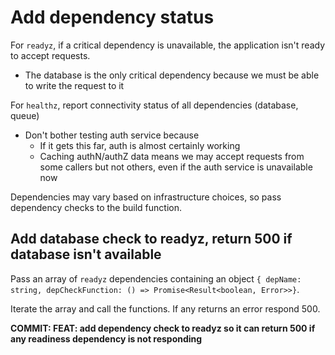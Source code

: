 # Add dependency status

For `readyz`, if a critical dependency is unavailable, the application isn't ready to accept requests.

-  The database is the only critical dependency because we must be able to write the request to it

For `healthz`, report connectivity status of all dependencies (database, queue)

-  Don't bother testing auth service because
   -  If it gets this far, auth is almost certainly working
   -  Caching authN/authZ data means we may accept requests from some callers but not others, even if the auth service is unavailable now

Dependencies may vary based on infrastructure choices, so pass dependency checks to the build function.

## Add database check to readyz, return 500 if database isn't available

Pass an array of `readyz` dependencies containing an object `{ depName: string, depCheckFunction: () => Promise<Result<boolean, Error>>}`.

Iterate the array and call the functions. If any returns an error respond 500.

**COMMIT: FEAT: add dependency check to readyz so it can return 500 if any readiness dependency is not responding**
